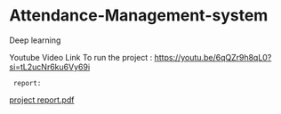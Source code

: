 # Attendance-Management-system
Deep learning

Youtube Video Link To run the project :
     https://youtu.be/6qQZr9h8qL0?si=tL2ucNr6ku6Vy69i

     
     report:
[project report.pdf](https://github.com/user-attachments/files/18717710/project.report.pdf)
